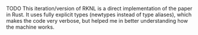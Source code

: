 <!--
SPDX-FileCopyrightText: 2022 Paper and original Racket Code: Małgorzata Biernacka, Witold Charatonik, and Tomasz Drab. 2022. A simple and efficient implementation of strong call by need by an abstract machine. Proc. ACM Program. Lang. 6, ICFP, Article 94 (August 2022), 28 pages. https://doi.org/10.1145/3549822
SPDX-License-Identifier: CC-BY-4.0

SPDX-FileCopyrightText: 2025 This specific implementation: Stefan Walter
SPDX-License-Identifier: MIT
-->

TODO
This iteration/version of RKNL is a direct implementation of the paper in Rust.
It uses fully explicit types (newtypes instead of type aliases), which makes the code very verbose, but helped me in better understanding how the machine works.
